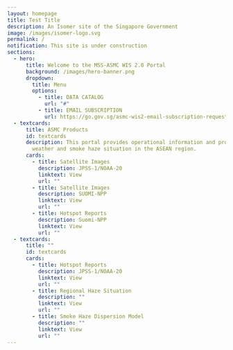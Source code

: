 ```yaml
---
layout: homepage
title: Test Title
description: An Isomer site of the Singapore Government
image: /images/isomer-logo.svg
permalink: /
notification: This site is under construction
sections:
  - hero:
      title: Welcome to the MSS-ASMC WIS 2.0 Portal
      background: /images/hero-banner.png
      dropdown:
        title: Menu
        options:
          - title: DATA CATALOG
            url: "#"
          - title: EMAIL SUBSCRIPTION
            url: https://go.gov.sg/asmc-wis2-email-subscription-request-form
  - textcards:
      title: ASMC Products
      id: textcards
      description: This portal provides operational information and products on the
        weather and smoke haze situation in the ASEAN region.
      cards:
        - title: Satellite Images
          description: JPSS-1/NOAA-20
          linktext: View
          url: ""
        - title: Satellite Images
          description: SUOMI-NPP
          linktext: View
          url: ""
        - title: Hotspot Reports
          description: Suomi-NPP
          linktext: View
          url: ""
  - textcards:
      title: ""
      id: textcards
      cards:
        - title: Hotspot Reports
          description: JPSS-1/NOAA-20
          linktext: View
          url: ""
        - title: Regional Haze Situation
          description: ""
          linktext: View
          url: ""
        - title: Smoke Haze Dispersion Model
          description: ""
          linktext: View
          url: ""
---
```

